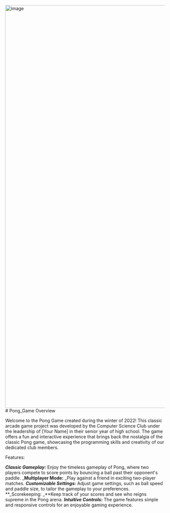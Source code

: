 <img width="1269" alt="image" src="https://github.com/kiarashgb11/Pong_Game/assets/121209204/0e4ed74f-7ca9-45fa-b0e7-6c6af8d23b3b"># Pong_Game
Overview

Welcome to the Pong Game created during the winter of 2022! This classic arcade game project was developed by the Computer Science Club under the leadership of [Your Name] in their senior year of high school. The game offers a fun and interactive experience that brings back the nostalgia of the classic Pong game, showcasing the programming skills and creativity of our dedicated club members.

Features:

_**Classic Gameplay:**_ Enjoy the timeless gameplay of Pong, where two players compete to score points by bouncing a ball past their opponent's paddle.
_**Multiplayer Mode:** _Play against a friend in exciting two-player matches.
_**Customizable Settings:**_ Adjust game settings, such as ball speed and paddle size, to tailor the gameplay to your preferences.
**_Scorekeeping: _**Keep track of your scores and see who reigns supreme in the Pong arena.
_**Intuitive Controls:**_ The game features simple and responsive controls for an enjoyable gaming experience.
